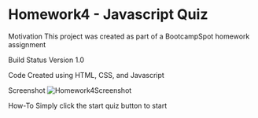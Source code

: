 # Homework4 - Javascript Quiz

Motivation
This project was created as part of a BootcampSpot homework assignment

Build Status
Version 1.0

Code
Created using HTML, CSS, and Javascript

Screenshot
![Homework4Screenshot](https://user-images.githubusercontent.com/73497003/103140454-ae76a200-46b4-11eb-96de-9a490686129a.png)

How-To
Simply click the start quiz button to start
